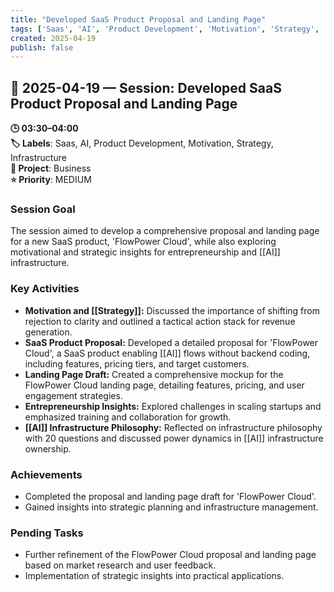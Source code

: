 ```yaml
---
title: "Developed SaaS Product Proposal and Landing Page"
tags: ['Saas', 'AI', 'Product Development', 'Motivation', 'Strategy', 'Infrastructure']
created: 2025-04-19
publish: false
---
```


## 📅 2025-04-19 — Session: Developed SaaS Product Proposal and Landing Page

**🕒 03:30–04:00**  
**🏷️ Labels**: Saas, AI, Product Development, Motivation, Strategy, Infrastructure  
**📂 Project**: Business  
**⭐ Priority**: MEDIUM  


### Session Goal
The session aimed to develop a comprehensive proposal and landing page for a new SaaS product, 'FlowPower Cloud', while also exploring motivational and strategic insights for entrepreneurship and [[AI]] infrastructure.

### Key Activities
- **Motivation and [[Strategy]]:** Discussed the importance of shifting from rejection to clarity and outlined a tactical action stack for revenue generation.
- **SaaS Product Proposal:** Developed a detailed proposal for 'FlowPower Cloud', a SaaS product enabling [[AI]] flows without backend coding, including features, pricing tiers, and target customers.
- **Landing Page Draft:** Created a comprehensive mockup for the FlowPower Cloud landing page, detailing features, pricing, and user engagement strategies.
- **Entrepreneurship Insights:** Explored challenges in scaling startups and emphasized training and collaboration for growth.
- **[[AI]] Infrastructure Philosophy:** Reflected on infrastructure philosophy with 20 questions and discussed power dynamics in [[AI]] infrastructure ownership.

### Achievements
- Completed the proposal and landing page draft for 'FlowPower Cloud'.
- Gained insights into strategic planning and infrastructure management.

### Pending Tasks
- Further refinement of the FlowPower Cloud proposal and landing page based on market research and user feedback.
- Implementation of strategic insights into practical applications.
